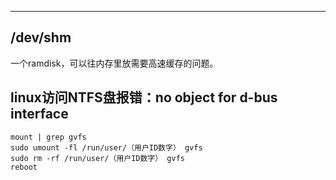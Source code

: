 

---

## /dev/shm

一个ramdisk，可以往内存里放需要高速缓存的问题。

## linux访问NTFS盘报错：no object for d-bus interface

```
mount | grep gvfs
sudo umount -fl /run/user/（用户ID数字） gvfs
sudo rm -rf /run/user/（用户ID数字） gvfs
reboot
```